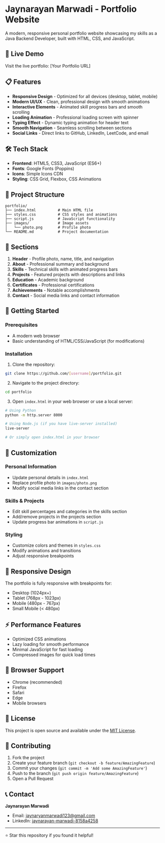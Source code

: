 # Jaynarayan Marwadi - Portfolio Website

A modern, responsive personal portfolio website showcasing my skills as a Java Backend Developer, built with HTML, CSS, and JavaScript.

## 🚀 Live Demo

Visit the live portfolio: [Your Portfolio URL]

## 📋 Features

- **Responsive Design** - Optimized for all devices (desktop, tablet, mobile)
- **Modern UI/UX** - Clean, professional design with smooth animations
- **Interactive Elements** - Animated skill progress bars and smooth scrolling
- **Loading Animation** - Professional loading screen with spinner
- **Typing Effect** - Dynamic typing animation for header text
- **Smooth Navigation** - Seamless scrolling between sections
- **Social Links** - Direct links to GitHub, LinkedIn, LeetCode, and email

## 🛠️ Tech Stack

- **Frontend**: HTML5, CSS3, JavaScript (ES6+)
- **Fonts**: Google Fonts (Poppins)
- **Icons**: Simple Icons CDN
- **Styling**: CSS Grid, Flexbox, CSS Animations

## 📁 Project Structure

```
portfolio/
├── index.html          # Main HTML file
├── styles.css          # CSS styles and animations
├── script.js           # JavaScript functionality
├── images/             # Image assets
│   └── photo.png       # Profile photo
└── README.md           # Project documentation
```

## 🎨 Sections

1. **Header** - Profile photo, name, title, and navigation
2. **About** - Professional summary and background
3. **Skills** - Technical skills with animated progress bars
4. **Projects** - Featured projects with descriptions and links
5. **Education** - Academic background
6. **Certificates** - Professional certifications
7. **Achievements** - Notable accomplishments
8. **Contact** - Social media links and contact information

## 🚀 Getting Started

### Prerequisites

- A modern web browser
- Basic understanding of HTML/CSS/JavaScript (for modifications)

### Installation

1. Clone the repository:
```bash
git clone https://github.com/[username]/portfolio.git
```

2. Navigate to the project directory:
```bash
cd portfolio
```

3. Open `index.html` in your web browser or use a local server:
```bash
# Using Python
python -m http.server 8000

# Using Node.js (if you have live-server installed)
live-server

# Or simply open index.html in your browser
```

## 🎯 Customization

### Personal Information
- Update personal details in `index.html`
- Replace profile photo in `images/photo.png`
- Modify social media links in the contact section

### Skills & Projects
- Edit skill percentages and categories in the skills section
- Add/remove projects in the projects section
- Update progress bar animations in `script.js`

### Styling
- Customize colors and themes in `styles.css`
- Modify animations and transitions
- Adjust responsive breakpoints

## 📱 Responsive Design

The portfolio is fully responsive with breakpoints for:
- Desktop (1024px+)
- Tablet (768px - 1023px)
- Mobile (480px - 767px)
- Small Mobile (< 480px)

## ⚡ Performance Features

- Optimized CSS animations
- Lazy loading for smooth performance
- Minimal JavaScript for fast loading
- Compressed images for quick load times

## 🔧 Browser Support

- Chrome (recommended)
- Firefox
- Safari
- Edge
- Mobile browsers

## 📄 License

This project is open source and available under the [MIT License](LICENSE).

## 🤝 Contributing

1. Fork the project
2. Create your feature branch (`git checkout -b feature/AmazingFeature`)
3. Commit your changes (`git commit -m 'Add some AmazingFeature'`)
4. Push to the branch (`git push origin feature/AmazingFeature`)
5. Open a Pull Request

## 📞 Contact

**Jaynarayan Marwadi**
- Email: jaynaryanmarwadi123@gmail.com
- LinkedIn: [jaynarayan-marwadi-8158a4258](https://www.linkedin.com/in/jaynarayan-marwadi-8158a4258)


---

⭐ Star this repository if you found it helpful!